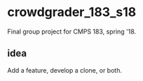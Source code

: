 # crowdgrader_183_s18
Final group project for CMPS 183, spring '18. 
## idea
Add a feature, develop a clone, or both. 
